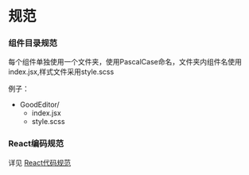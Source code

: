 # 规范

### 组件目录规范
每个组件单独使用一个文件夹，使用PascalCase命名，文件夹内组件名使用index.jsx,样式文件采用style.scss

例子：

* GoodEditor/
  * index.jsx
  * style.scss

### React编码规范

详见 [React代码规范](https://github.com/vikingmute/javascript/tree/master/react)
